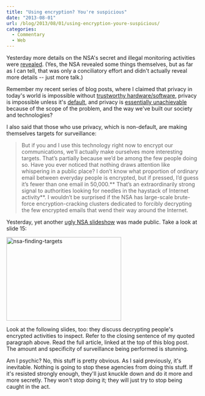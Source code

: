 ```yaml
---
title: "Using encryption? You're suspicious"
date: "2013-08-01"
url: /blog/2013/08/01/using-encryption-youre-suspicious/
categories:
  - Commentary
  - Web
---
```

Yesterday more details on the NSA's secret and illegal monitoring activities were [revealed](http://www.theguardian.com/world/2013/jul/31/nsa-top-secret-program-online-data). (Yes, the NSA revealed some things themselves, but as far as I can tell, that was only a conciliatory effort and didn't actually reveal more details -- just more talk.)

Remember my recent series of blog posts, where I claimed that privacy in today's world is impossible without [trustworthy hardware/software](/blog/2013/07/05/without-free-software-and-hardware-privacy-is-impossible/ "Without free software and hardware, privacy is impossible"), privacy is impossible unless it's [default](/blog/2013/07/06/privacy-is-impossible-unless-its-the-default/ "Privacy is impossible unless it’s the default"), and privacy is [essentially unachievable](/blog/2013/07/17/email-snooping-is-a-small-fraction-of-the-story/ "Email snooping is a small fraction of the story") because of the scope of the problem, and the way we've built our society and technologies? 

I also said that those who use privacy, which is non-default, are making themselves targets for surveillance:

> But if you and I use this technology right now to encrypt our communications, we’ll actually make ourselves more interesting targets. That’s partially because we’d be among the few people doing so. Have you ever noticed that nothing draws attention like whispering in a public place? I don’t know what proportion of ordinary email between everyday people is encrypted, but if pressed, I’d guess it’s fewer than one email in 50,000.** That’s an extraordinarily strong signal to authorities looking for needles in the haystack of Internet activity**. I wouldn’t be surprised if the NSA has large-scale brute-force encryption-cracking clusters dedicated to forcibly decrypting the few encrypted emails that wend their way around the Internet.

Yesterday, yet another [ugly NSA slideshow](http://www.theguardian.com/world/interactive/2013/jul/31/nsa-xkeyscore-program-full-presentation) was made public. Take a look at slide 15:

[<img src="/media/2013/08/nsa-finding-targets-300x219.png" alt="nsa-finding-targets" width="300" height="219" class="aligncenter size-medium wp-image-3242" />](/media/2013/08/nsa-finding-targets.png) 

Look at the following slides, too: they discuss decrypting people's encrypted activities to inspect. Refer to the closing sentence of my quoted paragraph above. Read the full article, linked at the top of this blog post. The amount and specificity of surveillance being performed is stunning. 

Am I psychic? No, this stuff is pretty obvious. As I said previously, it's inevitable. Nothing is going to stop these agencies from doing this stuff. If it's resisted strongly enough, they'll just knuckle down and do it more and more secretly. They won't stop doing it; they will just try to stop being caught in the act.



